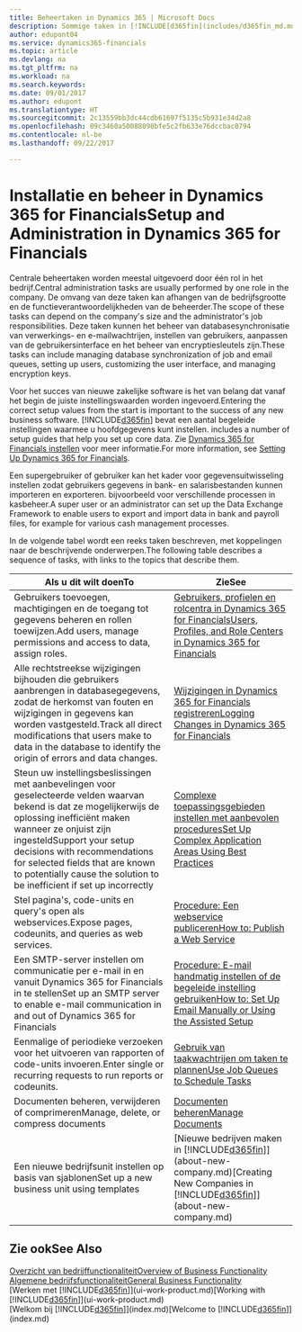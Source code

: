 ```yaml
---
title: Beheertaken in Dynamics 365 | Microsoft Docs
description: Sommige taken in [!INCLUDE[d365fin](includes/d365fin_md.md)] moeten centraal worden beheerd en ingesteld. Zie om welke taken het gaat en wat u hiermee doet.
author: edupont04
ms.service: dynamics365-financials
ms.topic: article
ms.devlang: na
ms.tgt_pltfrm: na
ms.workload: na
ms.search.keywords: 
ms.date: 09/01/2017
ms.author: edupont
ms.translationtype: HT
ms.sourcegitcommit: 2c13559bb3dc44cdb61697f5135c5b931e34d2a8
ms.openlocfilehash: 09c3460a50088098bfe5c2fb633e76dccbac0794
ms.contentlocale: nl-be
ms.lasthandoff: 09/22/2017

---
```

# <a name="setup-and-administration-in-dynamics-365-for-financials"></a><span data-ttu-id="711c1-104">Installatie en beheer in Dynamics 365 for Financials</span><span class="sxs-lookup"><span data-stu-id="711c1-104">Setup and Administration in Dynamics 365 for Financials</span></span>
<span data-ttu-id="711c1-105">Centrale beheertaken worden meestal uitgevoerd door één rol in het bedrijf.</span><span class="sxs-lookup"><span data-stu-id="711c1-105">Central administration tasks are usually performed by one role in the company.</span></span> <span data-ttu-id="711c1-106">De omvang van deze taken kan afhangen van de bedrijfsgrootte en de functieverantwoordelijkheden van de beheerder.</span><span class="sxs-lookup"><span data-stu-id="711c1-106">The scope of these tasks can depend on the company's size and the administrator's job responsibilities.</span></span> <span data-ttu-id="711c1-107">Deze taken kunnen het beheer van databasesynchronisatie van verwerkings- en e-mailwachtrijen, instellen van gebruikers, aanpassen van de gebruikersinterface en het beheer van encryptiesleutels zijn.</span><span class="sxs-lookup"><span data-stu-id="711c1-107">These tasks can include managing database synchronization of job and email queues, setting up users, customizing the user interface, and managing encryption keys.</span></span>  

<span data-ttu-id="711c1-108">Voor het succes van nieuwe zakelijke software is het van belang dat vanaf het begin de juiste instellingswaarden worden ingevoerd.</span><span class="sxs-lookup"><span data-stu-id="711c1-108">Entering the correct setup values from the start is important to the success of any new business software.</span></span> [!INCLUDE[d365fin](includes/d365fin_md.md)]<span data-ttu-id="711c1-109"> bevat een aantal begeleide instellingen waarmee u hoofdgegevens kunt instellen.</span><span class="sxs-lookup"><span data-stu-id="711c1-109"> includes a number of setup guides that help you set up core data.</span></span> <span data-ttu-id="711c1-110">Zie [Dynamics 365 for Financials instellen](setup.md) voor meer informatie.</span><span class="sxs-lookup"><span data-stu-id="711c1-110">For more information, see [Setting Up Dynamics 365 for Financials](setup.md).</span></span>

<!--Whether you use [!INCLUDE[rim](../../includes/rim_md.md)] to implement setup values or you manually enter them in the new company, you can support your setup decisions with some general recommendations for selected setup fields that are known to potentially cause the solution to be inefficient if defined incorrectly.-->  

<span data-ttu-id="711c1-111">Een supergebruiker of gebruiker kan het kader voor gegevensuitwisseling instellen zodat gebruikers gegevens in bank- en salarisbestanden kunnen importeren en exporteren. bijvoorbeeld voor verschillende processen in kasbeheer.</span><span class="sxs-lookup"><span data-stu-id="711c1-111">A super user or an administrator can set up the Data Exchange Framework to enable users to export and import data in bank and payroll files, for example for various cash management processes.</span></span>  

<span data-ttu-id="711c1-112">In de volgende tabel wordt een reeks taken beschreven, met koppelingen naar de beschrijvende onderwerpen.</span><span class="sxs-lookup"><span data-stu-id="711c1-112">The following table describes a sequence of tasks, with links to the topics that describe them.</span></span>   

|<span data-ttu-id="711c1-113">**Als u dit wilt doen**</span><span class="sxs-lookup"><span data-stu-id="711c1-113">**To**</span></span>|<span data-ttu-id="711c1-114">**Zie**</span><span class="sxs-lookup"><span data-stu-id="711c1-114">**See**</span></span>|  
|------------|-------------|  
|<span data-ttu-id="711c1-115">Gebruikers toevoegen, machtigingen en de toegang tot gegevens beheren en rollen toewijzen.</span><span class="sxs-lookup"><span data-stu-id="711c1-115">Add users, manage permissions and access to data, assign roles.</span></span>|[<span data-ttu-id="711c1-116">Gebruikers, profielen en rolcentra in Dynamics 365 for Financials</span><span class="sxs-lookup"><span data-stu-id="711c1-116">Users, Profiles, and Role Centers in Dynamics 365 for Financials</span></span>](admin-users-profiles-roles.md)|  
|<span data-ttu-id="711c1-117">Alle rechtstreekse wijzigingen bijhouden die gebruikers aanbrengen in databasegegevens, zodat de herkomst van fouten en wijzigingen in gegevens kan worden vastgesteld.</span><span class="sxs-lookup"><span data-stu-id="711c1-117">Track all direct modifications that users make to data in the database to identify the origin of errors and data changes.</span></span>|[<span data-ttu-id="711c1-118">Wijzigingen in Dynamics 365 for Financials registreren</span><span class="sxs-lookup"><span data-stu-id="711c1-118">Logging Changes in Dynamics 365 for Financials</span></span>](across-log-changes.md)|  
|<span data-ttu-id="711c1-119">Steun uw instellingsbeslissingen met aanbevelingen voor geselecteerde velden waarvan bekend is dat ze mogelijkerwijs de oplossing inefficiënt maken wanneer ze onjuist zijn ingesteld</span><span class="sxs-lookup"><span data-stu-id="711c1-119">Support your setup decisions with recommendations for selected fields that are known to potentially cause the solution to be inefficient if set up incorrectly</span></span>|[<span data-ttu-id="711c1-120">Complexe toepassingsgebieden instellen met aanbevolen procedures</span><span class="sxs-lookup"><span data-stu-id="711c1-120">Set Up Complex Application Areas Using Best Practices</span></span>](set-up-complex-application-areas-using-best-practices.md)|  
|<span data-ttu-id="711c1-121">Stel pagina's, code-units en query's open als webservices.</span><span class="sxs-lookup"><span data-stu-id="711c1-121">Expose pages, codeunits, and queries as web services.</span></span>|[<span data-ttu-id="711c1-122">Procedure: Een webservice publiceren</span><span class="sxs-lookup"><span data-stu-id="711c1-122">How to: Publish a Web Service</span></span>](across-how-publish-web-service.md)|  
|<span data-ttu-id="711c1-123">Een SMTP-server instellen om communicatie per e-mail in en vanuit Dynamics 365 for Financials in te stellen</span><span class="sxs-lookup"><span data-stu-id="711c1-123">Set up an SMTP server to enable e-mail communication in and out of Dynamics 365 for Financials</span></span>| [<span data-ttu-id="711c1-124">Procedure: E-mail handmatig instellen of de begeleide instelling gebruiken</span><span class="sxs-lookup"><span data-stu-id="711c1-124">How to: Set Up Email Manually or Using the Assisted Setup</span></span>](madeira-how-setup-email.md)|  
|<span data-ttu-id="711c1-125">Eenmalige of periodieke verzoeken voor het uitvoeren van rapporten of code-units invoeren.</span><span class="sxs-lookup"><span data-stu-id="711c1-125">Enter single or recurring requests to run reports or codeunits.</span></span>|[<span data-ttu-id="711c1-126">Gebruik van taakwachtrijen om taken te plannen</span><span class="sxs-lookup"><span data-stu-id="711c1-126">Use Job Queues to Schedule Tasks</span></span>](admin-job-queues-schedule-tasks.md)|  
|<span data-ttu-id="711c1-127">Documenten beheren, verwijderen of comprimeren</span><span class="sxs-lookup"><span data-stu-id="711c1-127">Manage, delete, or compress documents</span></span>|[<span data-ttu-id="711c1-128">Documenten beheren</span><span class="sxs-lookup"><span data-stu-id="711c1-128">Manage Documents</span></span>](admin-manage-documents.md)|  
|<span data-ttu-id="711c1-129">Een nieuwe bedrijfsunit instellen op basis van sjablonen</span><span class="sxs-lookup"><span data-stu-id="711c1-129">Set up a new business unit using templates</span></span>|<span data-ttu-id="711c1-130">[Nieuwe bedrijven maken in [!INCLUDE[d365fin](includes/d365fin_md.md)]](about-new-company.md)</span><span class="sxs-lookup"><span data-stu-id="711c1-130">[Creating New Companies in [!INCLUDE[d365fin](includes/d365fin_md.md)]](about-new-company.md)</span></span>|  

## <a name="see-also"></a><span data-ttu-id="711c1-131">Zie ook</span><span class="sxs-lookup"><span data-stu-id="711c1-131">See Also</span></span>
[<span data-ttu-id="711c1-132">Overzicht van bedrijffunctionaliteit</span><span class="sxs-lookup"><span data-stu-id="711c1-132">Overview of Business Functionality</span></span>](madeira-business-functionality.md)  
[<span data-ttu-id="711c1-133">Algemene bedrijfsfunctionaliteit</span><span class="sxs-lookup"><span data-stu-id="711c1-133">General Business Functionality</span></span>](ui-across-business-areas.md)  
<span data-ttu-id="711c1-134">[Werken met [!INCLUDE[d365fin](includes/d365fin_md.md)]](ui-work-product.md)</span><span class="sxs-lookup"><span data-stu-id="711c1-134">[Working with [!INCLUDE[d365fin](includes/d365fin_md.md)]](ui-work-product.md)</span></span>  
<span data-ttu-id="711c1-135">[Welkom bij [!INCLUDE[d365fin](includes/d365fin_md.md)]](index.md)</span><span class="sxs-lookup"><span data-stu-id="711c1-135">[Welcome to [!INCLUDE[d365fin](includes/d365fin_md.md)]](index.md)</span></span>  

